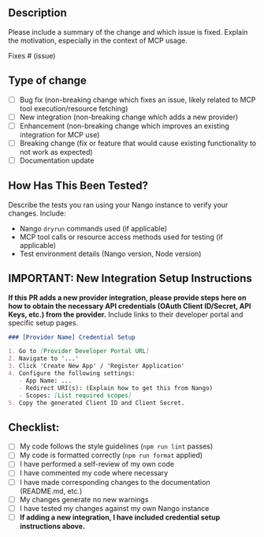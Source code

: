 ## Description

Please include a summary of the change and which issue is fixed. Explain the motivation, especially in the context of MCP usage.

Fixes # (issue)

## Type of change

- [ ] Bug fix (non-breaking change which fixes an issue, likely related to MCP tool execution/resource fetching)
- [ ] New integration (non-breaking change which adds a new provider)
- [ ] Enhancement (non-breaking change which improves an existing integration for MCP use)
- [ ] Breaking change (fix or feature that would cause existing functionality to not work as expected)
- [ ] Documentation update

## How Has This Been Tested?

Describe the tests you ran using your Nango instance to verify your changes. Include:
- Nango `dryrun` commands used (if applicable)
- MCP tool calls or resource access methods used for testing (if applicable)
- Test environment details (Nango version, Node version)

## **IMPORTANT: New Integration Setup Instructions**

**If this PR adds a new provider integration, please provide steps here on how to obtain the necessary API credentials (OAuth Client ID/Secret, API Keys, etc.) from the provider.** Include links to their developer portal and specific setup pages.

```markdown
### [Provider Name] Credential Setup

1. Go to [Provider Developer Portal URL]
2. Navigate to '...'
3. Click 'Create New App' / 'Register Application'
4. Configure the following settings:
   - App Name: ...
   - Redirect URI(s): (Explain how to get this from Nango)
   - Scopes: [List required scopes]
5. Copy the generated Client ID and Client Secret.
```

## Checklist:

- [ ] My code follows the style guidelines (`npm run lint` passes)
- [ ] My code is formatted correctly (`npm run format` applied)
- [ ] I have performed a self-review of my own code
- [ ] I have commented my code where necessary
- [ ] I have made corresponding changes to the documentation (README.md, etc.)
- [ ] My changes generate no new warnings
- [ ] I have tested my changes against my own Nango instance
- [ ] **If adding a new integration, I have included credential setup instructions above.**
